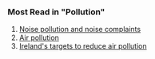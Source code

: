 ###  Most Read in "Pollution"

  1. [ Noise pollution and noise complaints ](/en/environment/pollution/noise-regulations/)
  2. [ Air pollution ](/en/environment/pollution/air-pollution/)
  3. [ Ireland's targets to reduce air pollution ](/en/environment/pollution/irelands-targets-to-reduce-air-pollution/)
